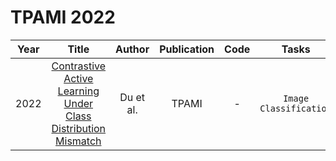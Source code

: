 # TPAMI 2022

| Year |                                                       Title                                                       |   Author    | Publication | Code | Tasks | Notes | Datasets| Notions |
|:----:|:-----------------------------------------------------------------------------------------------------------------:|:-----------:|:-----------:|:----:|:----:|:-----:|:-----:|:-----:|
| 2022 | [Contrastive Active Learning Under Class Distribution Mismatch](https://ieeexplore.ieee.org/document/9816025) | Du et al. |    TPAMI    |  -   |   `Image Classification`   |   `Hybrid`, ``,`Contrastive Learning`, ``, `Hard`    |`CIFAR10`, `CIFAR100` |
